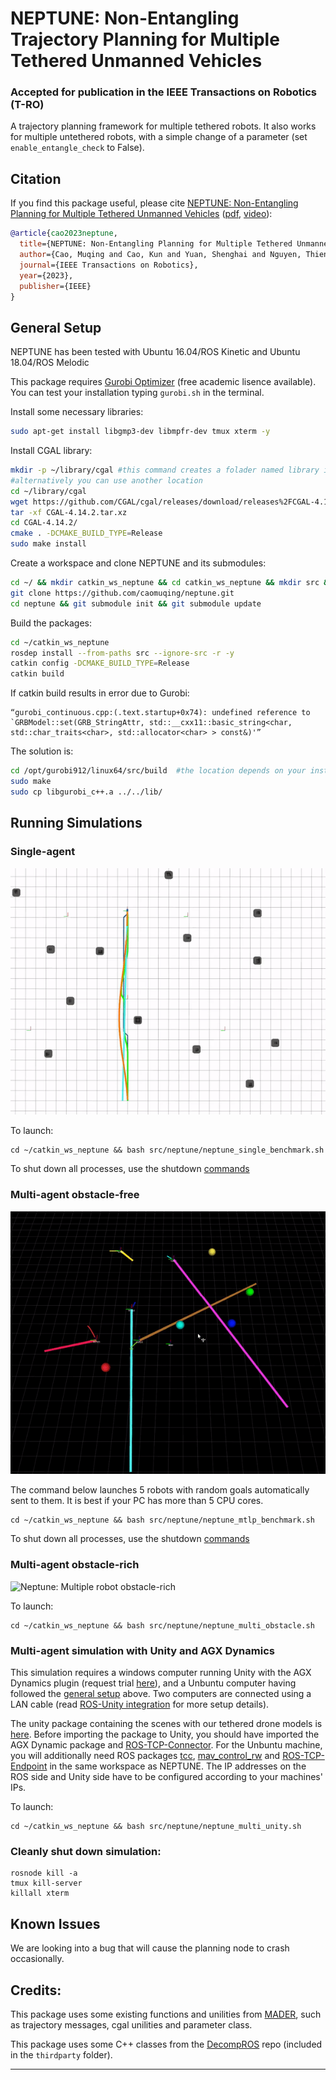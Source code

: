 # NEPTUNE: Non-Entangling Trajectory Planning for Multiple Tethered Unmanned Vehicles #
### **Accepted for publication in the IEEE Transactions on Robotics (T-RO)**

A trajectory planning framework for multiple tethered robots. It also works for multiple untethered robots, with a simple change of a parameter (set `enable_entangle_check` to False).
### 


## Citation

If you find this package useful, please cite [NEPTUNE: Non-Entangling Planning for Multiple Tethered Unmanned Vehicles](https://arxiv.org/abs/2212.01536) ([pdf](https://arxiv.org/abs/2212.01536), [video](https://youtu.be/8b1RlDvQsi0)):

```bibtex
@article{cao2023neptune,
  title={NEPTUNE: Non-Entangling Planning for Multiple Tethered Unmanned Vehicles},
  author={Cao, Muqing and Cao, Kun and Yuan, Shenghai and Nguyen, Thien-Minh and Xie, Lihua},
  journal={IEEE Transactions on Robotics},
  year={2023},
  publisher={IEEE}
}
```

## General Setup

NEPTUNE has been tested with Ubuntu 16.04/ROS Kinetic and Ubuntu 18.04/ROS Melodic

This package requires [Gurobi Optimizer](https://www.gurobi.com/products/gurobi-optimizer/) (free academic lisence available). You can test your installation typing `gurobi.sh` in the terminal.

Install some necessary libraries:

```bash
sudo apt-get install libgmp3-dev libmpfr-dev tmux xterm -y   
```
Install CGAL library:

```bash
mkdir -p ~/library/cgal #this command creates a folader named library in your home directory
#alternatively you can use another location
cd ~/library/cgal
wget https://github.com/CGAL/cgal/releases/download/releases%2FCGAL-4.14.2/CGAL-4.14.2.tar.xz
tar -xf CGAL-4.14.2.tar.xz
cd CGAL-4.14.2/
cmake . -DCMAKE_BUILD_TYPE=Release
sudo make install   
```

Create a workspace and clone NEPTUNE and its submodules:

```bash
cd ~/ && mkdir catkin_ws_neptune && cd catkin_ws_neptune && mkdir src && cd src
git clone https://github.com/caomuqing/neptune.git
cd neptune && git submodule init && git submodule update
```

Build the packages:

```bash
cd ~/catkin_ws_neptune
rosdep install --from-paths src --ignore-src -r -y
catkin config -DCMAKE_BUILD_TYPE=Release
catkin build
```

If catkin build results in error due to Gurobi:
```
“gurobi_continuous.cpp:(.text.startup+0x74): undefined reference to
`GRBModel::set(GRB_StringAttr, std::__cxx11::basic_string<char,
std::char_traits<char>, std::allocator<char> > const&)'”
```
The solution is:

```bash
cd /opt/gurobi912/linux64/src/build  #the location depends on your installation directory
sudo make
sudo cp libgurobi_c++.a ../../lib/
```

## Running Simulations

### Single-agent
![Neptune: Single robot benchmark](./neptune/imgs/single.gif)

To launch:
```
cd ~/catkin_ws_neptune && bash src/neptune/neptune_single_benchmark.sh
```
To shut down all processes, use the shutdown [commands](#cleanly-shut-down-simulation)


### Multi-agent obstacle-free

![Neptune: Multiple robot benchmark](./neptune/imgs/mtlp.gif)

The command below launches 5 robots with random goals automatically sent to them. It is best if your PC has more than 5 CPU cores.

```
cd ~/catkin_ws_neptune && bash src/neptune/neptune_mtlp_benchmark.sh
```
To shut down all processes, use the shutdown [commands](#cleanly-shut-down-simulation)

### Multi-agent obstacle-rich

![Neptune: Multiple robot obstacle-rich](./neptune/imgs/multiple.gif)

To launch:
```
cd ~/catkin_ws_neptune && bash src/neptune/neptune_multi_obstacle.sh
```

### Multi-agent simulation with Unity and AGX Dynamics
This simulation requires a windows computer running Unity with the AGX Dynamics plugin (request trial [here](https://www.algoryx.se/agx-unity/)), and a Unbuntu computer having followed the [general setup](#general-setup) above. Two computers are connected using a LAN cable (read [ROS-Unity integration](https://github.com/Unity-Technologies/Unity-Robotics-Hub/blob/main/tutorials/ros_unity_integration/README.md) for more setup details).

The unity package containing the scenes with our tethered drone models is [here](https://drive.google.com/file/d/1VJBm-ERsw9e6_UiGV-W3uzLhE_lfuD_O/view?usp=sharing). Before importing the package to Unity, you should have imported the AGX Dynamic package and [ROS-TCP-Connector](https://github.com/Unity-Technologies/ROS-TCP-Connector).
For the Unbuntu machine, you will additionally need ROS packages [tcc](https://github.com/caomuqing/tcc), [mav_control_rw](https://github.com/caomuqing/mav_control_rw) and [ROS-TCP-Endpoint](https://github.com/Unity-Technologies/ROS-TCP-Endpoint) in the same workspace as NEPTUNE. The IP addresses on the ROS side and Unity side have to be configured according to your machines' IPs.

To launch:
```
cd ~/catkin_ws_neptune && bash src/neptune/neptune_multi_unity.sh
```

### Cleanly shut down simulation:
```
rosnode kill -a
tmux kill-server
killall xterm
```
## Known Issues

We are looking into a bug that will cause the planning node to crash occasionally.


## Credits:
This package uses some existing functions and unilities from [MADER](https://github.com/mit-acl/mader), such as trajectory messages, cgal unilities and parameter class.

This package uses some C++ classes from the [DecompROS](https://github.com/sikang/DecompROS) repo (included in the `thirdparty` folder).


---------
